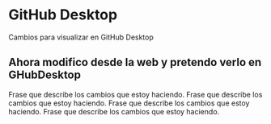 # GitHub Desktop
Cambios para visualizar en GitHub Desktop
## Ahora modifico desde la web y pretendo verlo en GHubDesktop
Frase que describe los cambios que estoy haciendo.
Frase que describe los cambios que estoy haciendo.
Frase que describe los cambios que estoy haciendo.
Frase que describe los cambios que estoy haciendo.
